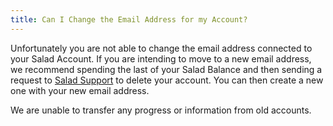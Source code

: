 ```yaml
---
title: Can I Change the Email Address for my Account?
---
```


Unfortunately you are not able to change the email address connected to your Salad Account. If you are intending to move
to a new email address, we recommend spending the last of your Salad Balance and then sending a request to
[Salad Support](/contact) to delete your account. You can then create a new one with your new email address.

We are unable to transfer any progress or information from old accounts.
